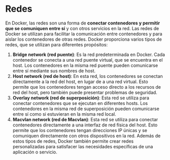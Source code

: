 # Redes
En Docker, las redes son una forma de **conectar contenedores y permitir que se comuniquen entre sí** y con otros servicios en la red. Las redes de Docker se utilizan para facilitar la comunicación entre contenedores y para aislar los contenedores de otras redes.
Docker proporciona varios tipos de redes, que se utilizan para diferentes propósitos:
1. **Bridge network (red puente)**: Es la red predeterminada en Docker. Cada contenedor se conecta a una red puente virtual, que se encuentra en el host. Los contenedores en la misma red puente pueden comunicarse entre sí mediante sus nombres de host.
2. **Host network (red de host)**: En esta red, los contenedores se conectan directamente a la red del host, en lugar de a una red virtual. Esto permite que los contenedores tengan acceso directo a los recursos de red del host, pero también puede presentar problemas de seguridad.
3. **Overlay network (red de superposición)**: Esta red se utiliza para conectar contenedores que se ejecutan en diferentes hosts. Los contenedores en la misma red de superposición pueden comunicarse entre sí como si estuvieran en la misma red local.
4. **Macvlan network (red de Macvlan)**: Esta red se utiliza para conectar contenedores directamente a una interfaz de red física del host. Esto permite que los contenedores tengan direcciones IP únicas y se comuniquen directamente con otros dispositivos en la red.
Además de estos tipos de redes, Docker también permite crear redes personalizadas para satisfacer las necesidades específicas de una aplicación o servicio.
